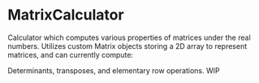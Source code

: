 # MatrixCalculator
Calculator which computes various properties of matrices under the real numbers.
Utilizes custom Matrix objects storing a 2D array to represent matrices, and can currently compute:

Determinants,
transposes, and
elementary row operations. WIP

